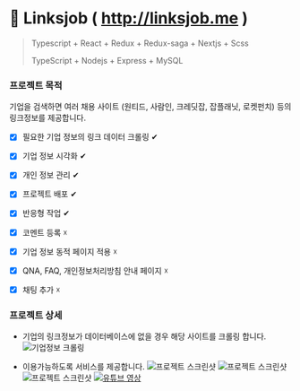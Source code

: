 # 🏢 Linksjob ( http://linksjob.me )

> Typescript + React + Redux + Redux-saga + Nextjs + Scss
>
> TypeScript + Nodejs + Express + MySQL

### 프로젝트 목적

기업을 검색하면 여러 채용 사이트 (원티드, 사람인, 크레딧잡, 잡플래닛, 로켓펀치) 등의 링크정보를 제공합니다.

- [x] 필요한 기업 정보의 링크 데이터 크롤링 ✔
- [x] 기업 정보 시각화 ✔
- [x] 개인 정보 관리 ✔
- [x] 프로젝트 배포 ✔
- [x] 반응형 작업 ✔
- [x] 코멘트 등록 ☓
- [x] 기업 정보 동적 페이지 적용 ☓
- [x] QNA, FAQ, 개인정보처리방침 안내 페이지 ☓
- [x] 채팅 추가 ☓



### 프로젝트 상세

- 기업의 링크정보가 데이터베이스에 없을 경우 해당 사이트를 크롤링 합니다.
![기업정보 크롤링](https://i.imgur.com/Ie1ffrh.png)

- 이용가능하도록 서비스를 제공합니다.
![프로젝트 스크린샷](https://i.imgur.com/Y5gzt37.png)
![프로젝트 스크린샷](https://i.imgur.com/FvbqfTc.png)
![프로젝트 스크린샷](https://i.imgur.com/DUbgoZJ.png)
[![유튜브 영상](https://i.imgur.com/pnbnHsc.png)](https://youtu.be/uCABcYn4qU0)
